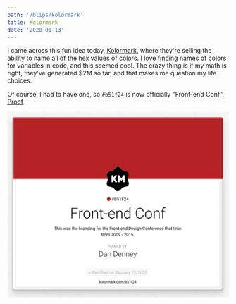 ```yaml
---
path: '/blips/kolormark'
title: Kolormark
date: '2020-01-13'
---
```


I came across this fun idea today, [Kolormark](https://kolormark.com), where they're selling the ability to name all of the hex values of colors. I love finding names of colors for variables in code, and this seemed cool. The crazy thing is if my math is right, they've generated \$2M so far, and that makes me question my life choices.

Of course, I had to have one, so `#b51f24` is now officially "Front-end Conf". [Proof](https://kolormark.com/b51f24)

![Screenshot of the Kolormark certificate](./kolormark.png)
